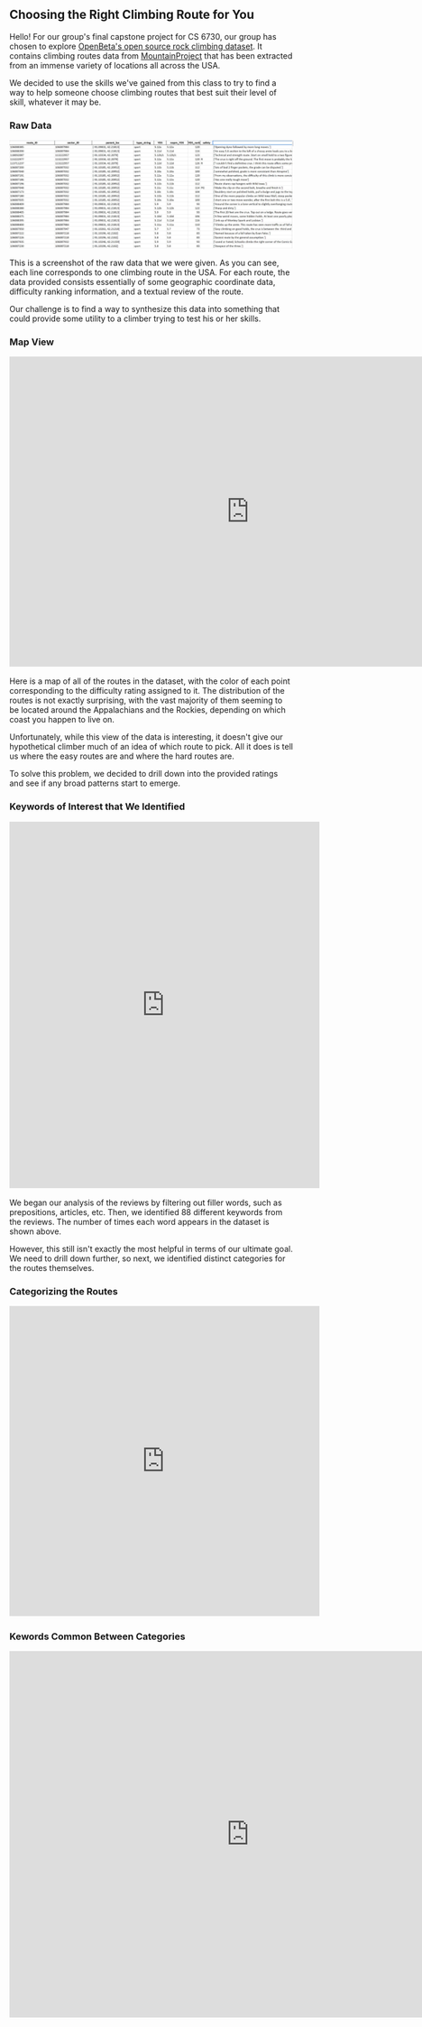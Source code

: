 ## Choosing the Right Climbing Route for You

Hello! For our group's final capstone project for CS 6730, our group has chosen to explore [OpenBeta's open source rock climbing dataset](https://github.com/OpenBeta/climbing-data). It contains climbing routes data from [MountainProject](https://www.mountainproject.com/) that has been extracted from an immense variety of locations all across the USA.

We decided to use the skills we've gained from this class to try to find a way to help someone choose climbing routes that best suit their level of skill, whatever it may be.


### Raw Data
![](raw_data.jpg)

This is a screenshot of the raw data that we were given. As you can see, each line corresponds to one climbing route in the USA. For each route, the data provided consists essentially of some geographic coordinate data, difficulty ranking information, and a textual review of the route.

Our challenge is to find a way to synthesize this data into something that could provide some utility to a climber trying to test his or her skills.

### Map View

<iframe seamless frameborder="0" src="https://public.tableau.com/views/map_routes/Dashboard1?:language=en-US&embed=yes&:display_count=yes&:showVizHome=no" width = '850' height = '550' scrolling='yes' ></iframe>    

Here is a map of all of the routes in the dataset, with the color of each point corresponding to the difficulty rating assigned to it. The distribution of the routes is not exactly surprising, with the vast majority of them seeming to be located around the Appalachians and the Rockies, depending on which coast you happen to live on.

Unfortunately, while this view of the data is interesting, it doesn't give our hypothetical climber much of an idea of which route to pick. All it does is tell us where the easy routes are and where the hard routes are.

To solve this problem, we decided to drill down into the provided ratings and see if any broad patterns start to emerge.

### Keywords of Interest that We Identified

<iframe seamless frameborder="0" src="https://public.tableau.com/views/climbinganalysis2/Dashboard1?:language=en-US&embed=yes&:display_count=yes&:showVizHome=no" width = '550' height = '650' scrolling='yes' ></iframe> 

We began our analysis of the reviews by filtering out filler words, such as prepositions, articles, etc. Then, we identified 88 different keywords from the reviews. The number of times each word appears in the dataset is shown above.

However, this still isn't exactly the most helpful in terms of our ultimate goal. We need to drill down further, so next, we identified distinct categories for the routes themselves.

### Categorizing the Routes

<iframe seamless frameborder="0" src="https://public.tableau.com/views/climbinganalysis2/Dashboard2?:language=en-US&embed=yes&:display_count=yes&:showVizHome=no" width = '550' height = '550' scrolling='yes' ></iframe> 




### Kewords Common Between Categories


<iframe seamless frameborder="0" src="https://public.tableau.com/views/climbinganalysis2/Dashboard3?:language=en-US&embed=yes&:display_count=yes&:showVizHome=no" width = '850' height = '650' scrolling='yes' ></iframe>    